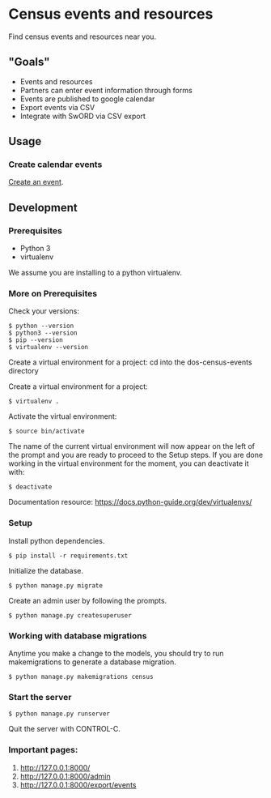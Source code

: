 # Census events and resources

Find census events and resources near you.


## "Goals"

- Events and resources
- Partners can enter event information through forms
- Events are published to google calendar
- Export events via CSV
- Integrate with SwORD via CSV export


## Usage

### Create calendar events

[Create an event](http://localhost:8000/admin/census/event/add/).


## Development


### Prerequisites

- Python 3
- virtualenv

We assume you are installing to a python virtualenv.


### More on Prerequisites

Check your versions:

    $ python --version
    $ python3 --version
    $ pip --version
    $ virtualenv --version

Create a virtual environment for a project:
cd into the dos-census-events directory

Create a virtual environment for a project:

    $ virtualenv .

Activate the virtual environment:

    $ source bin/activate

The name of the current virtual environment will now appear on the left of the prompt and you are ready to proceed to the Setup steps. If you are done working in the virtual environment for the moment, you can deactivate it with:

    $ deactivate

Documentation resource: https://docs.python-guide.org/dev/virtualenvs/

### Setup

Install python dependencies.

    $ pip install -r requirements.txt

Initialize the database.

    $ python manage.py migrate

Create an admin user by following the prompts.

    $ python manage.py createsuperuser


### Working with database migrations

Anytime you make a change to the models, you should try to run makemigrations to
generate a database migration.

    $ python manage.py makemigrations census

### Start the server

    $ python manage.py runserver

Quit the server with CONTROL-C.

### Important pages:
1. http://127.0.0.1:8000/
2. http://127.0.0.1:8000/admin
3. http://127.0.0.1:8000/export/events
